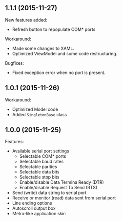## 1.1.1 (2015-11-27)

New features added:

- Refresh button to repopulate COM* ports

Workaround:

- Made some changes to XAML.
- Optimized ViewModel and some code restructuring.

Bugfixes:

- Fixed exception error when no port is present.

## 1.0.1 (2015-11-26)

Workaround:

- Optimized Model code
- Added `SingletonBase` class

## 1.0.0 (2015-11-25)

Features:

- Available serial port settings
  - Selectable COM* ports
  - Selectable baud rates
  - Selectable parities
  - Selectable data bits
  - Selectable stop bits
  - Enable/disable Data Termina Ready (DTR)
  - Enable/disable Request To Send (RTS)
- Send (write) data string to serial port
- Receive or monitor (read) data sent from serial port
- Line ending options
- Autoscroll output box
- Metro-like application skin
